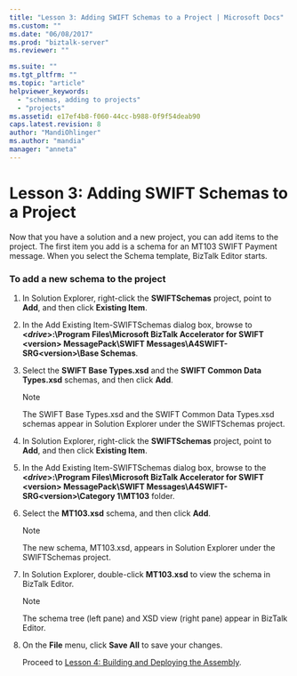 ```yaml
---
title: "Lesson 3: Adding SWIFT Schemas to a Project | Microsoft Docs"
ms.custom: ""
ms.date: "06/08/2017"
ms.prod: "biztalk-server"
ms.reviewer: ""

ms.suite: ""
ms.tgt_pltfrm: ""
ms.topic: "article"
helpviewer_keywords: 
  - "schemas, adding to projects"
  - "projects"
ms.assetid: e17ef4b8-f060-44cc-b988-0f9f54deab90
caps.latest.revision: 8
author: "MandiOhlinger"
ms.author: "mandia"
manager: "anneta"
---
```

# Lesson 3: Adding SWIFT Schemas to a Project
Now that you have a solution and a new project, you can add items to the project. The first item you add is a schema for an MT103 SWIFT Payment message. When you select the Schema template, BizTalk Editor starts.  
  
### To add a new schema to the project  
  
1. In Solution Explorer, right-click the **SWIFTSchemas** project, point to **Add**, and then click **Existing Item**.  
  
2. In the Add Existing Item-SWIFTSchemas dialog box, browse to **\<*drive*\>:\Program Files\Microsoft BizTalk Accelerator for SWIFT \<version\> MessagePack\SWIFT Messages\A4SWIFT-SRG\<version\>\Base Schemas**.  
  
3. Select the **SWIFT Base Types.xsd** and the **SWIFT Common Data Types.xsd** schemas, and then click **Add**.  
  
   > [!NOTE]
   >  The SWIFT Base Types.xsd and the SWIFT Common Data Types.xsd schemas appear in Solution Explorer under the SWIFTSchemas project.  
  
4. In Solution Explorer, right-click the **SWIFTSchemas** project, point to **Add**, and then click **Existing Item**.  
  
5. In the Add Existing Item-SWIFTSchemas dialog box, browse to the **\<*drive*\>:\Program Files\Microsoft BizTalk Accelerator for SWIFT \<version\> MessagePack\SWIFT Messages\A4SWIFT-SRG\<version\>\Category 1\MT103** folder.  
  
6. Select the **MT103.xsd** schema, and then click **Add**.  
  
   > [!NOTE]
   >  The new schema, MT103.xsd, appears in Solution Explorer under the SWIFTSchemas project.  
  
7. In Solution Explorer, double-click **MT103.xsd** to view the schema in BizTalk Editor.  
  
   > [!NOTE]
   >  The schema tree (left pane) and XSD view (right pane) appear in BizTalk Editor.  
  
8. On the **File** menu, click **Save All** to save your changes.  
  
   Proceed to [Lesson 4: Building and Deploying the Assembly](../../adapters-and-accelerators/accelerator-swift/lesson-4-building-and-deploying-the-assembly.md).